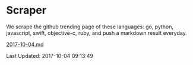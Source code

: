 # Scraper

We scrape the github trending page of these languages: go, python, javascript, swift, objective-c, ruby, and push a markdown result everyday.

[2017-10-04.md](https://github.com/henson/Scraper/blob/master/2017-10-04.md)

Last Updated: 2017-10-04 09:13:49